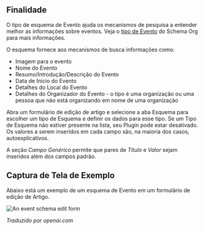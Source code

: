 <!-- Filename: J5.x:Schema_org/Type_Event_-_Using_Event_Plugin / Display title: Schema.org - Evento -->

## Finalidade

O tipo de esquema de Evento ajuda os mecanismos de pesquisa a entender melhor as informações sobre eventos. Veja o [tipo de Evento](https://schema.org/Event) do Schema Org para mais informações.

O esquema fornece aos mecanismos de busca informações como:

- Imagem para o evento
- Nome do Evento
- Resumo/Introdução/Descrição do Evento
- Data de Início do Evento
- Detalhes do Local do Evento
- Detalhes do Organizador do Evento - o tipo é uma organização ou uma pessoa que não está organizando em nome de uma organização

Abra um formulário de edição de artigo e selecione a aba Esquema para escolher um tipo de Esquema e definir os dados para esse tipo. Se um Tipo de Esquema não estiver presente na lista, seu Plugin pode estar desativado. Os valores a serem inseridos em cada campo são, na maioria dos casos, autoexplicativos.

A seção *Campo Genérico* permite que pares de *Título* e *Valor* sejam inseridos além dos campos padrão.

## Captura de Tela de Exemplo

Abaixo está um exemplo de um esquema de Evento em um formulário de edição de Artigo.

![An event schema edit form](../../../en/images/schemas/edit-schema-event.png)

*Traduzido por openai.com*

